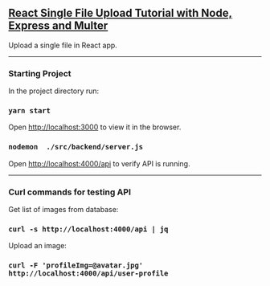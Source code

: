 ## [React Single File Upload Tutorial with Node, Express and Multer](https://www.positronx.io/react-file-upload-tutorial-with-node-express-and-multer/)

Upload a single file in React app.

---
### Starting Project

In the project directory run:

### `yarn start`
Open [http://localhost:3000](http://localhost:3000) to view it in the browser.

### `nodemon  ./src/backend/server.js`
Open [http://localhost:4000/api](http://localhost:4000/api) to verify API is running.

---
### Curl commands for testing API

Get list of images from database:

### `curl -s http://localhost:4000/api | jq`

Upload an image:

### `curl -F 'profileImg=@avatar.jpg' http://localhost:4000/api/user-profile`
